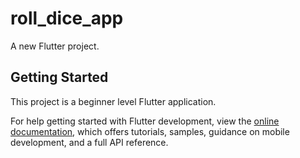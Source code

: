 # roll_dice_app

A new Flutter project.

## Getting Started

This project is a beginner level Flutter application.

For help getting started with Flutter development, view the
[online documentation](https://docs.flutter.dev/), which offers tutorials,
samples, guidance on mobile development, and a full API reference.
